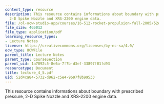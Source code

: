 ```yaml
---
content_type: resource
description: This resource contains informations about boundary with prescribed pressure,
  2-D Spike Nozzle and XRS-2200 engine data.
file: /ol-ocw-studio-app/courses/16-512-rocket-propulsion-fall-2005/52d4ca845732d962c5e49697f8b99533_lecture_4_5.pdf
file_size: 465012
file_type: application/pdf
learning_resource_types:
- Lecture Notes
license: https://creativecommons.org/licenses/by-nc-sa/4.0/
ocw_type: OCWFile
parent_title: Lecture Notes
parent_type: CourseSection
parent_uid: 1a7892c5-8e6a-7f7b-d3ef-33897f01fd93
resourcetype: Document
title: lecture_4_5.pdf
uid: 52d4ca84-5732-d962-c5e4-9697f8b99533
---
```

This resource contains informations about boundary with prescribed pressure, 2-D Spike Nozzle and XRS-2200 engine data.